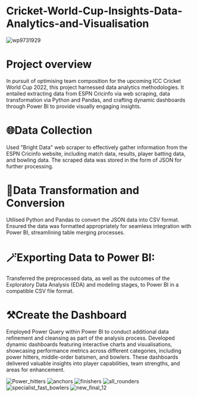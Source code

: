# Cricket-World-Cup-Insights-Data-Analytics-and-Visualisation
![wp9731929](https://github.com/achrafel1/Cricket-World-Cup-Insights-Data-Analytics-and-Visualisation/assets/67387987/5d06c33d-4f41-49fc-ab25-cc460fa6694e)

# Project overview
In pursuit of optimising team composition for the upcoming ICC Cricket World Cup 2022, this project harnessed data analytics methodologies. It entailed extracting data from ESPN Cricinfo via web scraping, data transformation via Python and Pandas, and crafting dynamic dashboards through Power BI to provide visually engaging insights.

# 🌐Data Collection
Used "Bright Data" web scraper to effectively gather information from the ESPN Cricinfo website, including match data, results, player batting data, and bowling data. The scraped data was stored in the form of JSON for further processing.
  
# 🧹Data Transformation and Conversion
Utilised Python and Pandas to convert the JSON data into CSV format. Ensured the data was formatted appropriately for seamless integration with Power BI, streamlining table merging processes.

# 🪄Exporting Data to Power BI:
Transferred the preprocessed data, as well as the outcomes of the Exploratory Data Analysis (EDA) and modeling stages, to Power BI in a compatible CSV file format.

# ⚒️Create the Dashboard
Employed Power Query within Power BI to conduct additional data refinement and cleansing as part of the analysis process. Developed dynamic dashboards featuring interactive charts and visualisations, showcasing performance metrics across different categories, including power hitters, middle-order batsmen, and bowlers. These dashboards delivered valuable insights into player capabilities, team strengths, and areas for enhancement.

![Power_hitters](https://github.com/achrafel1/Cricket-World-Cup-Insights-Data-Analytics-and-Visualisation/assets/67387987/bc62233c-4f73-4ba8-9c54-0127fbba298d)
![anchors](https://github.com/achrafel1/Cricket-World-Cup-Insights-Data-Analytics-and-Visualisation/assets/67387987/16756af0-d648-4ad0-86e0-a54ab107b320)
![finishers](https://github.com/achrafel1/Cricket-World-Cup-Insights-Data-Analytics-and-Visualisation/assets/67387987/77854730-3987-4257-957f-6a2cc81b9ea1)
![all_rounders](https://github.com/achrafel1/Cricket-World-Cup-Insights-Data-Analytics-and-Visualisation/assets/67387987/d3bb0bf3-695b-415c-aeb3-1eaa52955729)
![specialist_fast_bowlers](https://github.com/achrafel1/Cricket-World-Cup-Insights-Data-Analytics-and-Visualisation/assets/67387987/2c23e529-0e9a-4233-bf7c-d308a023432c)
![new_final_12](https://github.com/achrafel1/Cricket-World-Cup-Insights-Data-Analytics-and-Visualisation/assets/67387987/65da101a-6d6e-4367-b340-1c7d724dd6d0)


